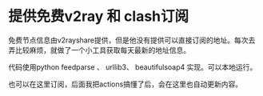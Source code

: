 # 提供免费v2ray 和 clash订阅

免费节点信息由v2rayshare提供，但是他没有提供可以直接订阅的地址。每次去弄比较麻烦，就做了一个小工具获取每天最新的地址信息。

代码使用python feedparse 、 urllib3、 beautifulsoap4 实现。可以本地运行。

也可以在这里订阅，后面我把actions搞懂了后，会在这里也自动更新内容。


